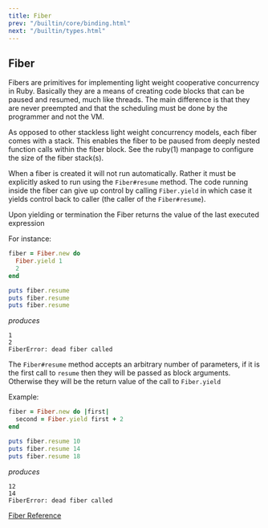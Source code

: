 ```yaml
---
title: Fiber
prev: "/builtin/core/binding.html"
next: "/builtin/types.html"
---
```


## Fiber

Fibers are primitives for implementing light weight cooperative
concurrency in Ruby. Basically they are a means of creating code blocks
that can be paused and resumed, much like threads. The main difference
is that they are never preempted and that the scheduling must be done by
the programmer and not the VM.

As opposed to other stackless light weight concurrency models, each
fiber comes with a stack. This enables the fiber to be paused from
deeply nested function calls within the fiber block. See the ruby(1)
manpage to configure the size of the fiber stack(s).

When a fiber is created it will not run automatically. Rather it must be
explicitly asked to run using the `Fiber#resume` method. The code
running inside the fiber can give up control by calling `Fiber.yield` in
which case it yields control back to caller (the caller of the
`Fiber#resume`).

Upon yielding or termination the Fiber returns the value of the last
executed expression

For instance:


```ruby
fiber = Fiber.new do
  Fiber.yield 1
  2
end

puts fiber.resume
puts fiber.resume
puts fiber.resume
```

*produces*


```
1
2
FiberError: dead fiber called
```

The `Fiber#resume` method accepts an arbitrary number of parameters, if
it is the first call to `resume` then they will be passed as block
arguments. Otherwise they will be the return value of the call to
`Fiber.yield`

Example:


```ruby
fiber = Fiber.new do |first|
  second = Fiber.yield first + 2
end

puts fiber.resume 10
puts fiber.resume 14
puts fiber.resume 18
```

*produces*


```
12
14
FiberError: dead fiber called
```

<a href='https://ruby-doc.org/core-2.5.0/Fiber.html' class='ruby-doc
remote' target='_blank'>Fiber Reference</a>


